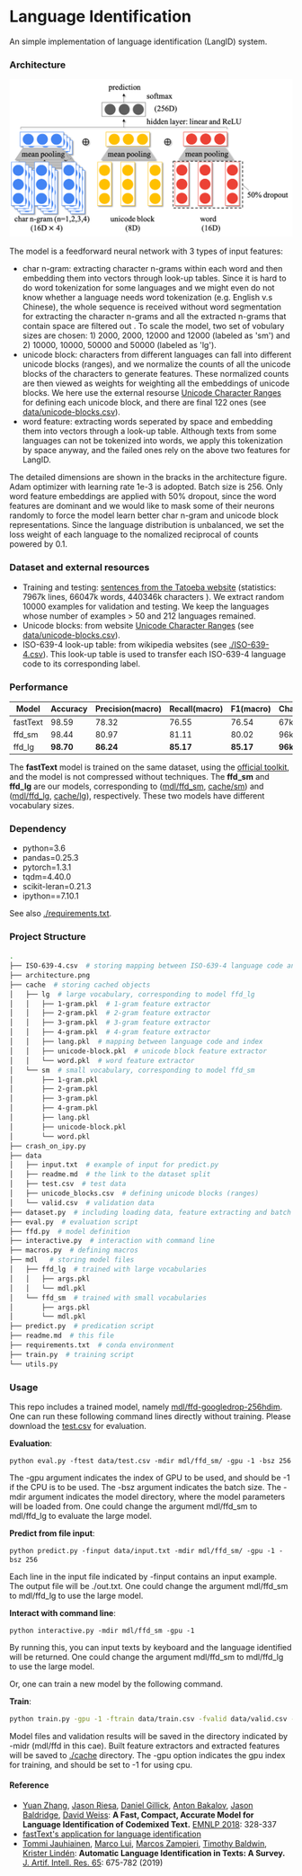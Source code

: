 # Language Identification

An simple implementation of language identification (LangID) system.

### Architecture

![architecture](./architecture.png)

The model is a feedforward neural network with 3 types of input features:

- char n-gram: extracting character n-grams within each word and then embedding them into vectors through look-up tables. Since it is hard to do word tokenization for some languages and we might even do not know whether a language needs word tokenization (e.g. English v.s Chinese),  the whole sequence is received without word segmentation for extracting the character n-grams  and all the extracted n-grams that contain space are filtered out . To scale the model, two set of vobulary sizes are chosen: 1) 2000, 2000, 12000 and 12000 (labeled as 'sm') and 2) 10000, 10000, 50000 and 50000 (labeled as 'lg').
- unicode block: characters from different languages can fall into different unicode blocks (ranges), and we normalize the counts of all the unicode blocks of the characters to generate features. These normalized counts are then viewed as weights for weighting all the embeddings of unicode blocks. We here use the  external resourse [Unicode Character Ranges](https://www.ling.upenn.edu/courses/Spring_2003/ling538/UnicodeRanges.html) for defining each unicode block, and there are final 122 ones (see [data/unicode-blocks.csv](data/unicode-blocks.csv)).
- word feature: extracting words seperated by space and embedding them into vectors through a look-up table. Although texts from some languages can not be tokenized into words, we apply this tokenization by space anyway, and the failed ones rely on the above two features for LangID.

The detailed dimensions are shown in the bracks in the architecture figure. Adam optimizer with learning rate 1e-3 is adopted. Batch size is 256. Only word feature embeddings are applied with 50% dropout, since the word features are dominant and we would like to mask some of their neurons randomly to force the model learn better char n-gram and unicode block representations. Since the language distribution is unbalanced, we set the loss weight of each language to the nomalized reciprocal of counts powered by 0.1.

### Dataset and external resources

- Training and testing: [sentences from the Tatoeba website](http://downloads.tatoeba.org/exports/sentences.tar.bz2) (statistics: 7967k lines, 66047k words, 440346k characters ). We extract random 10000 examples for validation and testing. We keep the languages whose number of examples > 50 and 212 languages remained. 
- Unicode blocks: from website [Unicode Character Ranges](https://www.ling.upenn.edu/courses/Spring_2003/ling538/UnicodeRanges.html) (see [data/unicode-blocks.csv](data/unicode-blocks.csv)).
- ISO-639-4 look-up table: from wikipedia websites (see [./ISO-639-4.csv](./ISO-639-4.csv)). This look-up table is used to transfer each ISO-639-4 language code to its corresponding label.

### Performance

| Model    | Accuracy  | Precision(macro) | Recall(macro) | F1(macro) | Char/sec | Size/MB |
| -------- | --------- | ---------------- | ------------- | --------- | -------- | ------- |
| fastText | 98.59     | 78.32            | 76.55         | 76.54     | 67k      | 339.3   |
| ffd_sm   | 98.44     | 80.97            | 81.11         | 80.02     | 96k      | **3.1** |
| ffd_lg   | **98.70** | **86.24**        | **85.17**     | **85.17** | **96k**  | 12.2    |

The **fastText** model is trained on the same dataset, using the [official toolkit](https://fasttext.cc/blog/2017/10/02/blog-post.html), and the model is not compressed without techniques. The **ffd_sm** and **ffd_lg** are our models, corresponding to ([mdl/ffd_sm](mdl/ffd_sm), [cache/sm](cache/sm)) and ([mdl/ffd_lg](mdl/ffd_lg), [cache/lg](cache/lg)), respectively. These two models have different vocabulary sizes.

### Dependency

- python=3.6
- pandas=0.25.3
- pytorch=1.3.1
- tqdm=4.40.0
- scikit-leran=0.21.3
- ipython==7.10.1

See also [./requirements.txt](./requirements.txt).

### Project Structure

```bash
.
├── ISO-639-4.csv  # storing mapping between ISO-639-4 language code and label
├── architecture.png 
├── cache  # storing cached objects
│   ├── lg  # large vocabulary, corresponding to model ffd_lg
│   │   ├── 1-gram.pkl  # 1-gram feature extractor
│   │   ├── 2-gram.pkl  # 2-gram feature extractor
│   │   ├── 3-gram.pkl  # 3-gram feature extractor
│   │   ├── 4-gram.pkl  # 4-gram feature extractor
│   │   ├── lang.pkl  # mapping between language code and index
│   │   ├── unicode-block.pkl  # unicode block feature extractor 
│   │   └── word.pkl  # word feature extractor
│   └── sm  # small vocabulary, corresponding to model ffd_sm
│       ├── 1-gram.pkl
│       ├── 2-gram.pkl
│       ├── 3-gram.pkl
│       ├── 4-gram.pkl
│       ├── lang.pkl
│       ├── unicode-block.pkl
│       └── word.pkl
├── crash_on_ipy.py
├── data
│   ├── input.txt  # example of input for predict.py
│   ├── readme.md  # the link to the dataset split
│   ├── test.csv  # test data
│   ├── unicode_blocks.csv  # defining unicode blocks (ranges)
│   └── valid.csv  # validation data
├── dataset.py  # including loading data, feature extracting and batch building
├── eval.py  # evaluation script
├── ffd.py  # model definition
├── interactive.py  # interaction with command line
├── macros.py  # defining macros
├── mdl   # storing model files
│   ├── ffd_lg  # trained with large vocabularies
│   │   ├── args.pkl
│   │   └── mdl.pkl
│   └── ffd_sm  # trained with small vocabularies
│       ├── args.pkl
│       └── mdl.pkl
├── predict.py  # predication script
├── readme.md  # this file
├── requirements.txt  # conda environment
├── train.py  # training script
└── utils.py
```

### Usage

This repo includes a trained model, namely [mdl/ffd-googledrop-256hdim](mdl/ffd-googledrop-256hdim). One can run these following command lines directly without training. Please download the [test.csv](https://drive.google.com/drive/u/0/folders/1h07FoRfCGq4ZI22lUmRw4RyaApKRMHYH) for evaluation.

**Evaluation**:

```shell
python eval.py -ftest data/test.csv -mdir mdl/ffd_sm/ -gpu -1 -bsz 256
```

The -gpu argument indicates the index of GPU to be used, and should be -1 if the CPU is to be used. The -bsz argument indicates the batch size. The -mdir argument indicates the model directory, where the model parameters will be loaded from. One could change the argument mdl/ffd_sm to mdl/ffd_lg to evaluate the large model.

**Predict from file input**:

```shell
python predict.py -finput data/input.txt -mdir mdl/ffd_sm/ -gpu -1 -bsz 256
```

Each line in the input file indicated by -finput contains an input example. The output file will be ./out.txt. One could change the argument mdl/ffd_sm to mdl/ffd_lg to use the large model.

**Interact with command line**:

```shell
python interactive.py -mdir mdl/ffd_sm -gpu -1
```

By running this, you can input texts by keyboard and the language identified will be returned. One could change the argument mdl/ffd_sm to mdl/ffd_lg to use the large model.

Or, one can train a new model by the following command.

**Train**: 

```bash
python train.py -gpu -1 -ftrain data/train.csv -fvalid data/valid.csv -ftest data/test.csv -mdir mdl/new_model_dir_name -nepoches 4 -cdir cache/sm -vsizes 2000 2000 12000 12000 12000
```

Model files and validation results will be saved in the directory indicated by -midr (mdl/ffd in this cae). Built feature extractors and extracted features will be saved to [./cache](./cache) directory.  The -gpu option indicates the gpu index for training, and should be set to -1 for using cpu. 

#### Reference

- [Yuan Zhang](https://dblp.org/pers/hd/z/Zhang:Yuan), [Jason Riesa](https://dblp.org/pers/hd/r/Riesa:Jason), [Daniel Gillick](https://dblp.org/pers/hd/g/Gillick:Daniel), [Anton Bakalov](https://dblp.org/pers/hd/b/Bakalov:Anton), [Jason Baldridge](https://dblp.org/pers/hd/b/Baldridge:Jason), [David Weiss](https://dblp.org/pers/hd/w/Weiss:David):
  **A Fast, Compact, Accurate Model for Language Identification of Codemixed Text.** [EMNLP 2018](https://dblp.org/db/conf/emnlp/emnlp2018.html#ZhangRGBBW18): 328-337
- [fastText's application for language identification](https://fasttext.cc/blog/2017/10/02/blog-post.html)
- [Tommi Jauhiainen](https://dblp.org/pers/hd/j/Jauhiainen:Tommi), [Marco Lui](https://dblp.org/pers/hd/l/Lui:Marco), [Marcos Zampieri](https://dblp.org/pers/hd/z/Zampieri:Marcos), [Timothy Baldwin](https://dblp.org/pers/hd/b/Baldwin:Timothy), [Krister Lindén](https://dblp.org/pers/hd/l/Lind=eacute=n:Krister):
  **Automatic Language Identification in Texts: A Survey.** [J. Artif. Intell. Res. 65](https://dblp.org/db/journals/jair/jair65.html#JauhiainenLZBL19): 675-782 (2019)









